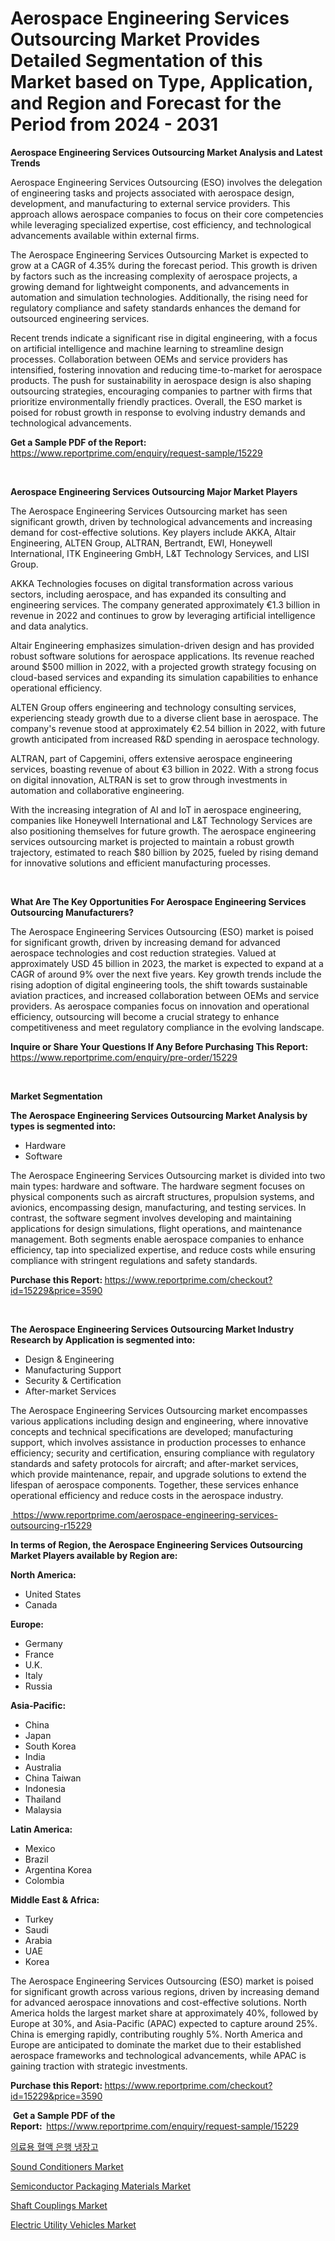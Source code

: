 <p><h1>Aerospace Engineering Services Outsourcing Market Provides Detailed Segmentation of this Market based on Type, Application, and Region and Forecast for the Period from 2024 - 2031</h1></p><p><strong>Aerospace Engineering Services Outsourcing Market Analysis and Latest Trends</strong></p>
<p><p>Aerospace Engineering Services Outsourcing (ESO) involves the delegation of engineering tasks and projects associated with aerospace design, development, and manufacturing to external service providers. This approach allows aerospace companies to focus on their core competencies while leveraging specialized expertise, cost efficiency, and technological advancements available within external firms.</p><p>The Aerospace Engineering Services Outsourcing Market is expected to grow at a CAGR of 4.35% during the forecast period. This growth is driven by factors such as the increasing complexity of aerospace projects, a growing demand for lightweight components, and advancements in automation and simulation technologies. Additionally, the rising need for regulatory compliance and safety standards enhances the demand for outsourced engineering services.</p><p>Recent trends indicate a significant rise in digital engineering, with a focus on artificial intelligence and machine learning to streamline design processes. Collaboration between OEMs and service providers has intensified, fostering innovation and reducing time-to-market for aerospace products. The push for sustainability in aerospace design is also shaping outsourcing strategies, encouraging companies to partner with firms that prioritize environmentally friendly practices. Overall, the ESO market is poised for robust growth in response to evolving industry demands and technological advancements.</p></p>
<p><strong>Get a Sample PDF of the Report:&nbsp;</strong> <a href="https://www.reportprime.com/enquiry/request-sample/15229">https://www.reportprime.com/enquiry/request-sample/15229</a></p>
<p>&nbsp;</p>
<p><strong>Aerospace Engineering Services Outsourcing Major Market Players</strong></p>
<p><p>The Aerospace Engineering Services Outsourcing market has seen significant growth, driven by technological advancements and increasing demand for cost-effective solutions. Key players include AKKA, Altair Engineering, ALTEN Group, ALTRAN, Bertrandt, EWI, Honeywell International, ITK Engineering GmbH, L&T Technology Services, and LISI Group.</p><p>AKKA Technologies focuses on digital transformation across various sectors, including aerospace, and has expanded its consulting and engineering services. The company generated approximately €1.3 billion in revenue in 2022 and continues to grow by leveraging artificial intelligence and data analytics.</p><p>Altair Engineering emphasizes simulation-driven design and has provided robust software solutions for aerospace applications. Its revenue reached around $500 million in 2022, with a projected growth strategy focusing on cloud-based services and expanding its simulation capabilities to enhance operational efficiency.</p><p>ALTEN Group offers engineering and technology consulting services, experiencing steady growth due to a diverse client base in aerospace. The company's revenue stood at approximately €2.54 billion in 2022, with future growth anticipated from increased R&D spending in aerospace technology.</p><p>ALTRAN, part of Capgemini, offers extensive aerospace engineering services, boasting revenue of about €3 billion in 2022. With a strong focus on digital innovation, ALTRAN is set to grow through investments in automation and collaborative engineering.</p><p>With the increasing integration of AI and IoT in aerospace engineering, companies like Honeywell International and L&T Technology Services are also positioning themselves for future growth. The aerospace engineering services outsourcing market is projected to maintain a robust growth trajectory, estimated to reach $80 billion by 2025, fueled by rising demand for innovative solutions and efficient manufacturing processes.</p></p>
<p>&nbsp;</p>
<p><strong>What Are The Key Opportunities For Aerospace Engineering Services Outsourcing Manufacturers?</strong></p>
<p><p>The Aerospace Engineering Services Outsourcing (ESO) market is poised for significant growth, driven by increasing demand for advanced aerospace technologies and cost reduction strategies. Valued at approximately USD 45 billion in 2023, the market is expected to expand at a CAGR of around 9% over the next five years. Key growth trends include the rising adoption of digital engineering tools, the shift towards sustainable aviation practices, and increased collaboration between OEMs and service providers. As aerospace companies focus on innovation and operational efficiency, outsourcing will become a crucial strategy to enhance competitiveness and meet regulatory compliance in the evolving landscape.</p></p>
<p><strong>Inquire or Share Your Questions If Any Before Purchasing This Report:</strong> <a href="https://www.reportprime.com/enquiry/pre-order/15229">https://www.reportprime.com/enquiry/pre-order/15229</a></p>
<p>&nbsp;</p>
<p><strong>Market Segmentation</strong></p>
<p><strong>The Aerospace Engineering Services Outsourcing Market Analysis by types is segmented into:</strong></p>
<p><ul><li>Hardware</li><li>Software</li></ul></p>
<p><p>The Aerospace Engineering Services Outsourcing market is divided into two main types: hardware and software. The hardware segment focuses on physical components such as aircraft structures, propulsion systems, and avionics, encompassing design, manufacturing, and testing services. In contrast, the software segment involves developing and maintaining applications for design simulations, flight operations, and maintenance management. Both segments enable aerospace companies to enhance efficiency, tap into specialized expertise, and reduce costs while ensuring compliance with stringent regulations and safety standards.</p></p>
<p><strong>Purchase this Report:&nbsp;</strong><a href="https://www.reportprime.com/checkout?id=15229&price=3590">https://www.reportprime.com/checkout?id=15229&price=3590</a></p>
<p>&nbsp;</p>
<p><strong>The Aerospace Engineering Services Outsourcing Market Industry Research by Application is segmented into:</strong></p>
<p><ul><li>Design & Engineering</li><li>Manufacturing Support</li><li>Security & Certification</li><li>After-market Services</li></ul></p>
<p><p>The Aerospace Engineering Services Outsourcing market encompasses various applications including design and engineering, where innovative concepts and technical specifications are developed; manufacturing support, which involves assistance in production processes to enhance efficiency; security and certification, ensuring compliance with regulatory standards and safety protocols for aircraft; and after-market services, which provide maintenance, repair, and upgrade solutions to extend the lifespan of aerospace components. Together, these services enhance operational efficiency and reduce costs in the aerospace industry.</p></p>
<p><a href="https://www.reportprime.com/aerospace-engineering-services-outsourcing-r15229">&nbsp;https://www.reportprime.com/aerospace-engineering-services-outsourcing-r15229</a></p>
<p><strong>In terms of Region, the Aerospace Engineering Services Outsourcing Market Players available by Region are:</strong></p>
<p>
    <p> <strong> North America: </strong>
        <ul>
            <li>United States</li>
            <li>Canada</li>
        </ul>
        </p> 
    <p> <strong> Europe: </strong>
        <ul>
            <li>Germany</li>
            <li>France</li>
            <li>U.K.</li>
            <li>Italy</li>
            <li>Russia</li>
        </ul>
        </p> 
    <p> <strong> Asia-Pacific: </strong>
        <ul>
            <li>China</li>
            <li>Japan</li>
            <li>South Korea</li>
            <li>India</li>
            <li>Australia</li>
            <li>China Taiwan</li>
            <li>Indonesia</li>
            <li>Thailand</li>
            <li>Malaysia</li>
        </ul>
        </p> 
    <p> <strong> Latin America: </strong>
        <ul>
            <li>Mexico</li>
            <li>Brazil</li>
            <li>Argentina Korea</li>
            <li>Colombia</li>
        </ul>
        </p> 
    <p> <strong> Middle East & Africa: </strong>
        <ul>
            <li>Turkey</li>
            <li>Saudi</li>
            <li>Arabia</li>
            <li>UAE</li>
            <li>Korea</li>
        </ul>
    </p>
    </p>
<p><p>The Aerospace Engineering Services Outsourcing (ESO) market is poised for significant growth across various regions, driven by increasing demand for advanced aerospace innovations and cost-effective solutions. North America holds the largest market share at approximately 40%, followed by Europe at 30%, and Asia-Pacific (APAC) expected to capture around 25%. China is emerging rapidly, contributing roughly 5%. North America and Europe are anticipated to dominate the market due to their established aerospace frameworks and technological advancements, while APAC is gaining traction with strategic investments.</p></p>
<p><strong>Purchase this Report: </strong><a href="https://www.reportprime.com/checkout?id=15229&price=3590">https://www.reportprime.com/checkout?id=15229&price=3590</a></p>
<p>&nbsp;<strong>Get a Sample PDF of the Report:&nbsp;&nbsp;</strong><a href="https://www.reportprime.com/enquiry/request-sample/15229">https://www.reportprime.com/enquiry/request-sample/15229</a></p>
<p><strong></strong></p>
<p><p><a href="https://medium.com/@ixknzplk81/medical-blood-bank-refrigerators-market-%EC%9D%98-%EA%B8%80%EB%A1%9C%EB%B2%8C-%EC%8B%9C%EC%9E%A5-%EA%B0%9C%EC%9A%94%EB%8A%94-%EC%A0%84-%EC%84%B8%EA%B3%84-%EB%B0%8F-%EC%A3%BC%EC%9A%94-%EC%8B%9C%EC%9E%A5%EC%9D%98-%EC%82%B0%EC%97%85%EC%97%90-%EC%98%81%ED%96%A5%EC%9D%84-%EB%AF%B8%EC%B9%98%EB%8A%94-%EC%A3%BC%EC%9A%94-%ED%8A%B8%EB%A0%8C%EB%93%9C%EC%97%90-%EB%8C%80%ED%95%9C-%EB%8F%85%ED%8A%B9%ED%95%9C-%EA%B4%80%EC%A0%90%EC%9D%84-c1296ea18b77">의료용 혈액 은행 냉장고</a></p><p><a href="https://medium.com/@addiehirthe44/the-sound-conditioners-market-prioritizes-cost-control-and-efficiency-enhancement-335b7c231055">Sound Conditioners Market</a></p><p><a href="https://www.linkedin.com/pulse/role-semiconductor-packaging-materials-market-applications-idmintegrated-3hqvc?trackingId=MeC3G3tpR2SAauNhgE1p0g%3D%3D">Semiconductor Packaging Materials Market</a></p><p><a href="https://www.linkedin.com/pulse/shaft-couplings-market-insights-products-regional-c1mce?trackingId=QIc%2FRp1VQGCP6vni36eB7w%3D%3D">Shaft Couplings Market</a></p><p><a href="https://issuu.com/reportprime-2/docs/electric-utility-vehicles-market-si_60c880bca1bdad">Electric Utility Vehicles Market</a></p></p>